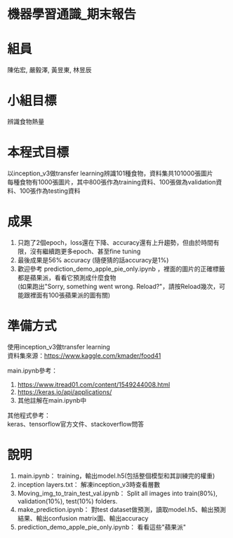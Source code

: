 # 機器學習通識_期末報告

# 組員

陳佑宏, 嚴毅澤, 黃昱東, 林昱辰

# 小組目標

辨識食物熱量

# 本程式目標

以inception_v3做transfer learning辨識101種食物，資料集共101000張圖片  
每種食物有1000張圖片，其中800張作為training資料、100張做為validation資料、100張作為testing資料

# 成果

1. 只跑了2個epoch，loss還在下降、accuracy還有上升趨勢，但由於時間有限，沒有繼續跑更多epoch、甚至fine tuning  
2. 最後成果是56% accuracy (隨便猜的話accuracy是1%)
3. 歡迎參考 prediction_demo_apple_pie_only.ipynb ，裡面的圖片的正確標籤都是蘋果派，看看它預測成什麼食物  
(如果跑出"Sorry, something went wrong. Reload?"，請按Reload幾次，可能跟裡面有100張蘋果派的圖有關)

# 準備方式

使用inception_v3做transfer learning  
資料集來源：https://www.kaggle.com/kmader/food41

main.ipynb參考：
1. https://www.itread01.com/content/1549244008.html
2. https://keras.io/api/applications/
3. 其他註解在main.ipynb中

其他程式參考：  
keras、tensorflow官方文件、stackoverflow問答

# 說明

1. main.ipynb： training，輸出model.h5(包括整個模型和其訓練完的權重)
2. inception layers.txt： 解凍inception_v3時查看層數
3. Moving_img_to_train_test_val.ipynb： Split all images into train(80%), validation(10%), test(10%) folders.
4. make_prediction.ipynb： 對test dataset做預測，讀取model.h5、輸出預測結果、輸出confusion matrix圖、輸出accuracy
5. prediction_demo_apple_pie_only.ipynb： 看看這些"蘋果派"

